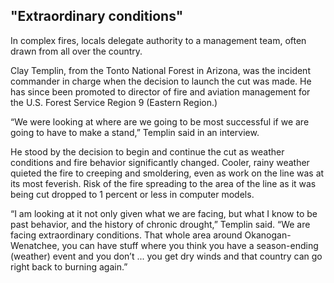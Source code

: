 ## "Extraordinary conditions"

In complex fires, locals delegate authority to a management team, often drawn from all over the country. 

Clay Templin, from the Tonto National Forest in Arizona, was the incident commander in charge when the decision to launch the cut was made. He has since been promoted to director of fire and aviation management for the U.S. Forest Service Region 9 (Eastern Region.) 

“We were looking at where are we going to be most successful if we are going to have to make a stand,” Templin said in an interview.

He stood by the decision to begin and continue the cut as weather conditions and fire behavior significantly changed. Cooler, rainy weather quieted the fire to creeping and smoldering, even as work on the line was at its most feverish. Risk of the fire spreading to the area of the line as it was being cut dropped to 1 percent or less in computer models. 

“I am looking at it not only given what we are facing, but what I know to be past behavior, and the history of chronic drought,” Templin said. “We are facing extraordinary conditions. That whole area around Okanogan-Wenatchee, you can have stuff where you think you have a season-ending (weather) event and you don’t ... you get dry winds and that country can go right back to burning again.”